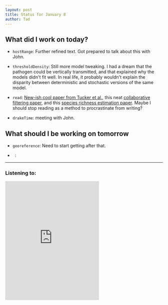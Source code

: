 ```yaml
---
layout: post
title: Status for January 8
author: Tad
---
```


## What did I work on today?

* `hostRange`: Further refined text. Got prepared to talk about this with John.

* `thresholdDensity`: Still more model tweaking. I had a dream that the pathogen could be vertically transmitted, and that explained why the models didn't fit well. In real life, it probably wouldn't explain the disparity between deterministic and stochastic versions of the same model.

* `read`: [New-ish cool paper from Tucker et al.](http://onlinelibrary.wiley.com/doi/10.1111/oik.02803/abstract), this neat [collaborative filtering paper](http://arxiv.org/pdf/1507.08439.pdf), and this [species richness estimation paper](http://www.fs.fed.us/rm/pubs_other/rmrs_2014_reese_g001.pdf). Maybe I should stop reading as a method to procrastinate from writing?

* `drakeTime`: meeting with John.



## What should I be working on tomorrow

* `georeference`: Need to start getting after that.

* ` `:



---

### Listening to:
<iframe src="https://embed.spotify.com/?uri=spotify:track:3g4BQQ1icPpH1Evll2kbec" width="300" height="380" frameborder="0" allowtransparency="true"></iframe>
 <i class='fa fa-code' style='color:pink'></i>

